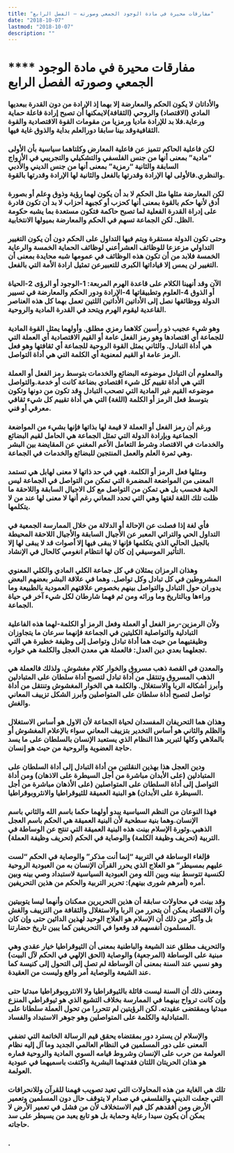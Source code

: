 ```yaml
---
title: "مفارقات محيرة في مادة الوجود الجمعي وصورته – الفصل الرابع"
date: "2018-10-07"
lastmod: "2018-10-07"
description: ""
---
```

# **** **مفارقات محيرة في مادة الوجود الجمعي وصورته الفصل الرابع**

### والأداتان لا يكون الحكم والمعارضة إلا بهما إذ الإرادة من دون القدرة ببعديها المادي (الاقتصاد) والروحي (الثقافة)لايمكنها أن تصبح إرادة فاعلة حماية ورعاية.فلا بد للإرادة ماديا ورمزيا من مقومات القوة الاقتصادية والقوة الثقافيةوقد بينا سابقا دورالعلم بداية والذوق غاية فيها.

### لكن فاعلية الحاكم تتميز عن فاعلية المعارض وكلتاهما سياسية بأن الأولى “مادية” بمعنى أنها من جنس الفلسفي والتشكيلي والتجريبي في الأزواج السابقة والثانية “رمزية” بمعنى أنها من جنس الديني والأدبي والنظري.فالأولى لها الإرادة وقدرتها بالفعل والثانية لها الإرادة وقدرتها بالقوة.

### لكن المعارضة مثلها مثل الحكم لا بد أن يكون لهما رؤية وذوق وعلم أو بصورة أدق لأنها حكم بالقوة بمعنى أنها كحزب أو كجبهة أحزاب لا بد أن تكون قادرة على إدراة القدرة الفعلية لما تصبح حاكمة فتكون مستعدة بما يشبه حكومة الظل. لكن الجماعة تسهم في الحكم والمعارضة بميولها الانتخابية.

### وحتى تكون الدولة مستقرة ويتم فيها التداول على الحكم دون أن يكون التغيير التداولي مزعزعا للوظائف العشرأعني لوظائف الحماية الخمسة والرعاية الخمسة فلابد من أن تكون هذه الوظائف في عمومها شبه محايدة بمعنى أن التغيير لن يمس إلا قياداتها الكبرى للتعبيرعن تمثيل ارادة الأمة التي بالفعل.

### الآن وقد أنهينا الكلام على قاعدة الهرم المربعة: 1-الوجود أو الرؤى 2-الحياة أو الذوق 4-العلوم وتطبيقاتها 4-الإرادة ودور الحكم والمعارضة في تسيير الدولة ووظائفها نصل إلى الأداتين الأداتين اللتين تعمل بهما كل هذه العناصر القاعدية ليقوم الهرم ويتحد في القدرة المادية والروحية.

### وهو شيء عجيب ذو رأسين كلاهما رمزي مطلق. وأولهما يمثل القوة المادية للجماعة أي اقتصادها وهو رمز الفعل عامة أو القيم الاقتصادية أي العملة التي هي أداة التبادل. والثاني يمثل القوة الروحية للجماعة أي ثقافتها وهو فعل الرمز عامة او القيم لمعنوية أي الكلمة التي هي أداة التواصل.

### والمعلوم أن التبادل موضوعه البضائع والخدمات بتوسط رمز الفعل أو العملة التي هي أداة تقييم كل شيء اقتصادي بضاعة كانت أو خدمة.والتواصل موضوعه القيم غير المادية التي تصحب التبادل وقد تكون من دونها وتكون بتوسط فعل الرمز أو الكلمة (اللغة) التي هي أداة تقييم كل شيء ثقافي معرفي أو فني.

### ورغم أن رمز الفعل أو العملة لا قيمة لها بذاتها فإنها بشيء من المواضعة الجماعية وبإرادة الدولة التي تمثل الجماعة هي الحامل لقيم البضائع والخدمات في الاقتصاد وشرط التعامل الأعم المغني عن المقايضة بين البشر وهي ثمرة العلم والعمل المنتجين للبضائع والخدمات في الجماعة.

### ومثلها فعل الرمز أو الكلمة. فهي في حد ذاتها لا معنى لهابل هي تستمد المعنى من المواضعة المضمرة التي تمكن من التواصل في الجماعة ليس الحية فحسب بل هي تمكن من التواصل مع كل الاجيال السابقة واللاحقة ما ظلت تلك اللغة لغتها وهي التي تحدد المعاني رغم أنها لا معنى لها عند من لا يتكلمها.

### فأي لغة إذا فصلت عن الإحالة أو الدلالة من خلال الممارسة الجمعية في التداول الحي والتراثي المعبر عن الأجيال السابقة والأجيال اللاحقة المحيطة بالجيل الحالي الذي يتكلمها فإنها لا يبقى فيها إلا أصوات قد لا يبقى لها إلا التأثير الموسيقي إن كان لها انتظام انغومي كالحال في الإنشاد.

### وهذان الرمزان يمثلان في كل جماعة الكلي المادي والكلي المعنوي المشروطين في كل تبادل وكل تواصل. وهما في علاقة البشر بعضهم البعض يدوران حول التبادل والتواصل بينهم بخصوص علاقتهم العمودية بالطبيعة وما وراءها وبالتاريخ وما ورائه ومن ثم فهما شارطان لكل شيء آخر في حياة الجماعة.

### ولأن الرمزين-رمز الفعل أو العملة وفعل الرمز أو الكلمة-لهما هذه الفاعلية التبادلية والتواصلية الكليتين في الجماعة فإنهما سرعان ما يتجاوزان وظيفتيهما من حيث هما أداة تبادل وتواصل إلى وظيفة خطيرة هي التي تجعلهما بعدي دين العدل: فالعملة هي معدن العجل والكلمة هي خواره.

### والمعدن في القصة ذهب مسروق والخوار كلام مغشوش. ولذلك فالعملة هي الذهب المسروق وتنتقل من أداة تبادل لتصبح أداة سلطان على المتبادلين وأبرز أشكاله الربا والاستغلال. والكلمة هي الخوار المغشوش وتنتقل من أداة تواصل لتصبح أداة سلطان على المتواصلين وأبرز الشكل تزييف المعاني والغش.

### وهذان هما التحريفان المفسدان لحياة الجماعة لأن الاول هو أساس الاستغلال والظلم والثاني هو أساس التخدير بتزييف المعاني سواء بالإعلام المغشوش أو بالملاهي وكلها لتبرير هذا النظام الذي يستعبد الإنسان بالسلطان على ما يسد حاجة العضوية والروحية من حيث هو إنسان.

### ودين العجل هذا بهذين النقلتين من أداة التبادل إلى أداة السلطان على المتبادلين (على الأبدان مباشرة من أجل السيطرة على الاذهان) ومن أداة التواصل إلى أداة السلطان على المتواصلين (على الأذهان مباشرة من أجل السيطرة على الأبدان) هو البنية العميقة للثيوقراطيا والانثروبوقراطيا.

### فهذا النوعان من النظم السياسية يبدو أولهما حكما باسم الله والثاني باسم الإنسان.وهما بنية سطحية لأن البنية العميقة هي الحكم باسم العجل الذهبي.وثورة الإسلام بينت هذه البنية العميقة التي تنتج عن الوساطة في التربية (تحريف وظيفة الكلمة) والوصاية في الحكم (تحريف وظيفة العملة).

### فإلغاء الوساطة في التربية “إنما أنت مذكر” والوصاية في الحكم “لست عليهم بمسيطر” هو العلاج الذي يحرر القرآن الإنسان به من العبودية الروحية لكنسية تتوسط بينه وبين الله ومن العبودية السياسية لاستبداد وصي بينه وبين أمره (أمرهم شورى بينهم): تحرير التربية والحكم من هذين التحريفين.

### وقد بينت في محاولات سابقة أن هذين التحريرين ممكنان وأنهما ليسا يتوبيتين وأن الاقتصاد يمكن أن يتحرر من الربا والاستغلال والثقافة من التزييف والغش بل وأكثر من ذلك أن الإسلام هو العلاج الوحيد لهذين الدائين حتى وإن كان المسلمون أنفسهم قد وقعوا في التحريفين كما يبين تاريخ حضارتنا.

### والتحريف مطلق عند الشيعة والباطنية بمعنى أن الثيوقراطيا خيار عقدي وهي مبنية على الوساطة (المرجعية) والوصاية (الحق الإلهي في الحكم لآل البيت) وهو نسبي عند السنة بمعنى أن الوساطة لم تصل إلى التحول إلى كنيسة كما عند الشيعة والوصاية أمر واقع وليست من العقيدة.

### ومعنى ذلك أن السنة ليست قائلة بالثيوقراطيا ولا الانثروبوقراطيا مبدئيا حتى وإن كانت ترواح بينهما في الممارسة بخلاف التشيع الذي هو ثيوقراطي المنزع مبدئيا وبمقتضى عقيدته. لكن الرؤيتين لم تتحررا من تحول العملة سلطانا على المتبادلية والكلمة على المتواصلين وهو جوهر الاستبداد والفساد.

### والإسلام لن يسترد دور بمقتضاه يحقق قيم الرسالة الخاتمة التي تضفي المعنى على دور المسلمين في النظام العالمي الجديد وما آل إليه نظام العولمة من حرب على الإنسان وشروط قيامه السوي المادية والروحية فماره هو هذان الحريتان اللتان فقدتهما البشرية واكتفت باسميهما في عبودية العولمة.

### تلك هي الغاية من هذه المحاولات التي تعيد تصويب فهمنا للقرآن وللانحرافات التي جعلت الديني والفلسفي في صدام لا يتوقف حال دون المسلمين وتعمير الأرض ومن أفقدهم كل قيم الاستخلاف لأن من فشل في تعمير الأرض لا يمكن أن يكون سيدا رعاية وحماية بل هو تابع يعبد من يسيطر على سد حاجاته.

### .

###